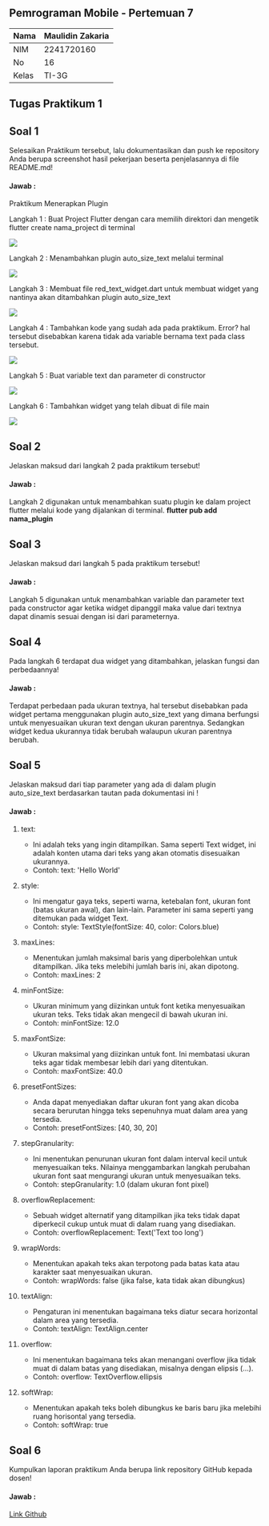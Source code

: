## Pemrograman Mobile - Pertemuan 7

| Nama  | Maulidin Zakaria |
| ----- | ---------------- |
| NIM   | 2241720160       |
| No    | 16               |
| Kelas | TI-3G            |

## Tugas Praktikum 1

## Soal 1

Selesaikan Praktikum tersebut, lalu dokumentasikan dan push ke repository Anda berupa screenshot hasil pekerjaan beserta penjelasannya di file README.md!

#### Jawab :

Praktikum Menerapkan Plugin

Langkah 1 : Buat Project Flutter dengan cara memilih direktori dan mengetik flutter create nama_project di terminal

![](../../docs/Pertemuan_7/Langkah1.png)

Langkah 2 : Menambahkan plugin auto_size_text melalui terminal

![](../../docs/Pertemuan_7/Langkah2.png)

Langkah 3 : Membuat file red_text_widget.dart untuk membuat widget yang nantinya akan ditambahkan plugin auto_size_text

![](../../docs/Pertemuan_7/Langkah3.png)

Langkah 4 : Tambahkan kode yang sudah ada pada praktikum. Error? hal tersebut disebabkan karena tidak ada variable bernama text pada class tersebut.

![](../../docs/Pertemuan_7/Langkah4.png)

Langkah 5 : Buat variable text dan parameter di constructor

![](../../docs/Pertemuan_7/Langkah5.png)

Langkah 6 : Tambahkan widget yang telah dibuat di file main

![](../../docs/Pertemuan_7/Langkah6.png)

## Soal 2

Jelaskan maksud dari langkah 2 pada praktikum tersebut!

#### Jawab :

Langkah 2 digunakan untuk menambahkan suatu plugin ke dalam project flutter melalui kode yang dijalankan di terminal. **flutter pub add nama_plugin**

## Soal 3

Jelaskan maksud dari langkah 5 pada praktikum tersebut!

#### Jawab :

Langkah 5 digunakan untuk menambahkan variable dan parameter text pada constructor agar ketika widget dipanggil maka value dari textnya dapat dinamis sesuai dengan isi dari parameternya.

## Soal 4

Pada langkah 6 terdapat dua widget yang ditambahkan, jelaskan fungsi dan perbedaannya!

#### Jawab :

Terdapat perbedaan pada ukuran textnya, hal tersebut disebabkan pada widget pertama menggunakan plugin auto_size_text yang dimana berfungsi untuk menyesuaikan ukuran text dengan ukuran parentnya. Sedangkan widget kedua ukurannya tidak berubah walaupun ukuran parentnya berubah.

## Soal 5

Jelaskan maksud dari tiap parameter yang ada di dalam plugin auto_size_text berdasarkan tautan pada dokumentasi ini !

#### Jawab :

1. text:

    - Ini adalah teks yang ingin ditampilkan. Sama seperti Text widget, ini adalah konten utama dari teks yang akan otomatis disesuaikan ukurannya.
    - Contoh: text: 'Hello World'

2. style:

    - Ini mengatur gaya teks, seperti warna, ketebalan font, ukuran font (batas ukuran awal), dan lain-lain. Parameter ini sama seperti yang ditemukan pada widget Text.
    - Contoh: style: TextStyle(fontSize: 40, color: Colors.blue)

3. maxLines:

    - Menentukan jumlah maksimal baris yang diperbolehkan untuk ditampilkan. Jika teks melebihi jumlah baris ini, akan dipotong.
    - Contoh: maxLines: 2

4. minFontSize:

    - Ukuran minimum yang diizinkan untuk font ketika menyesuaikan ukuran teks. Teks tidak akan mengecil di bawah ukuran ini.
    - Contoh: minFontSize: 12.0

5. maxFontSize:

    - Ukuran maksimal yang diizinkan untuk font. Ini membatasi ukuran teks agar tidak membesar lebih dari yang ditentukan.
    - Contoh: maxFontSize: 40.0

6. presetFontSizes:

    - Anda dapat menyediakan daftar ukuran font yang akan dicoba secara berurutan hingga teks sepenuhnya muat dalam area yang tersedia.
    - Contoh: presetFontSizes: [40, 30, 20]

7. stepGranularity:

    - Ini menentukan penurunan ukuran font dalam interval kecil untuk menyesuaikan teks. Nilainya menggambarkan langkah perubahan ukuran font saat mengurangi ukuran untuk menyesuaikan teks.
    - Contoh: stepGranularity: 1.0 (dalam ukuran font pixel)

8. overflowReplacement:

    - Sebuah widget alternatif yang ditampilkan jika teks tidak dapat diperkecil cukup untuk muat di dalam ruang yang disediakan.
    - Contoh: overflowReplacement: Text('Text too long')

9. wrapWords:

    - Menentukan apakah teks akan terpotong pada batas kata atau karakter saat menyesuaikan ukuran.
    - Contoh: wrapWords: false (jika false, kata tidak akan dibungkus)

10. textAlign:

    - Pengaturan ini menentukan bagaimana teks diatur secara horizontal dalam area yang tersedia.
    - Contoh: textAlign: TextAlign.center

11. overflow:

    - Ini menentukan bagaimana teks akan menangani overflow jika tidak muat di dalam batas yang disediakan, misalnya dengan elipsis (...).
    - Contoh: overflow: TextOverflow.ellipsis

12. softWrap:

    - Menentukan apakah teks boleh dibungkus ke baris baru jika melebihi ruang horisontal yang tersedia.
    - Contoh: softWrap: true

## Soal 6

Kumpulkan laporan praktikum Anda berupa link repository GitHub kepada dosen!

#### Jawab :

[Link Github](https://github.com/MaulidinZakaria/16_MaulidinZakaria_JobsheetMobile)


